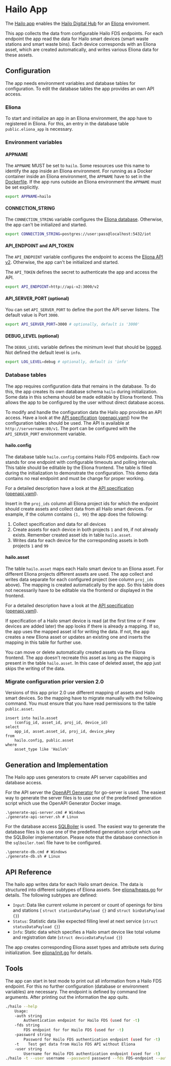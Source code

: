 # Hailo App
The [Hailo app](https://github.com/eliona-smart-building-assistant/hailo-app) enables the [Hailo Digital Hub](https://www.hailodigitalhub.de/) for an [Eliona](https://www.eliona.io/) enviroment.

This app collects the data from configurable Hailo FDS endpoints. For each endpoint the app read the data for Hailo smart devices (smart waste stations and smart waste bins). Each device corresponds with an Eliona asset, which are created automatically, and writes various Eliona data for these assets.

## Configuration

The app needs environment variables and database tables for configuration. To edit the database tables the app provides an own API access.

### Eliona ###

To start and initialize an app in an Eliona environment, the app have to registered in Eliona. For this, an entry in the database table `public.eliona_app` is necessary.

### Environment variables ###

#### APPNAME

The `APPNAME` MUST be set to `hailo`. Some resources use this name to identify the app inside an Eliona environment. For running as a Docker container inside an Eliona environment, the `APPNAME` have to set in the [Dockerfile](Dockerfile). If the app runs outside an Eliona environment the `APPNAME` must be set explicitly.

```bash
export APPNAME=hailo
```

#### CONNECTION_STRING

The `CONNECTION_STRING` variable configures the [Eliona database](https://github.com/eliona-smart-building-assistant/go-eliona/tree/main/db). Otherwise, the app can't be initialized and started.

```bash
export CONNECTION_STRING=postgres://user:pass@localhost:5432/iot
```

#### API_ENDPOINT and API_TOKEN

The `API_ENDPOINT` variable configures the endpoint to access the [Eliona API v2](https://github.com/eliona-smart-building-assistant/eliona-api). Otherwise, the app can't be initialized and started.

The `API_TOKEN` defines the secret to authenticate the app and access the API.  

```bash
export API_ENDPOINT=http://api-v2:3000/v2
```

#### API_SERVER_PORT (optional)

You can set `API_SERVER_PORT` to define the port the API server listens. The default value is Port `3000`.


```bash
export API_SERVER_PORT=3000 # optionally, default is '3000'
```

#### DEBUG_LEVEL (optional)

The `DEBUG_LEVEL` variable defines the minimum level that should be [logged](https://github.com/eliona-smart-building-assistant/go-eliona/tree/main/log). Not defined the default level is `info`.

```bash
export LOG_LEVEL=debug # optionally, default is 'info'
```

### Database tables ###

The app requires configuration data that remains in the database. To do this, the app creates its own database schema `hailo` during initialization. Some data in this schema should be made editable by Eliona frontend. This allows the app to be configured by the user without direct database access.

To modify and handle the configuration data the Hailo app provides an API access. Have a look at the [API specification](https://eliona-smart-building-assistant.github.io/open-api-docs/?https://raw.githubusercontent.com/eliona-smart-building-assistant/hailo-app/develop/openapi.yaml) ([openapi.yaml](https://raw.githubusercontent.com/eliona-smart-building-assistant/hailo-app/develop/openapi.yaml)) how the configuration tables should be used. The API is available at `http://servername:80/v1`. The port can be configured with the `API_SERVER_PORT` environment variable.

#### hailo.config

The database table `hailo.config` contains Hailo FDS endpoints. Each row stands for one endpoint with configurable timeouts and polling intervals. This table should be editable by the Eliona frontend. The table is filled during the initialization to demonstrate the configuration. This demo data contains no real endpoint and must be change for proper working.

For a detailed description have a look at the [API specification](https://eliona-smart-building-assistant.github.io/open-api-docs/?https://raw.githubusercontent.com/eliona-smart-building-assistant/hailo-app/develop/openapi.yaml) ([openapi.yaml](https://raw.githubusercontent.com/eliona-smart-building-assistant/hailo-app/develop/openapi.yaml)).

Insert in the `proj_ids` column all Eliona project ids for which the endpoint should create assets and collect data from all Hailo smart devices. For example, if the column contains `{1, 99}` the app does the following:

1. Collect specification and data for all devices
2. Create assets for each device in both projects `1` and `99`, if not already exists. Remember created asset ids in table `hailo.asset`.
3. Writes data for each device for the corresponding assets in both projects `1` and `99`

#### hailo.asset

The table `hailo.asset` maps each Hailo smart device to an Eliona asset. For different Eliona projects different assets are used. The app collect and writes data separate for each configured project (see column `proj_ids` above).  The mapping is created automatically by the app. So this table does not necessarily have to be editable via the frontend or displayed in the frontend.

For a detailed description have a look at the [API specification](https://eliona-smart-building-assistant.github.io/open-api-docs/?https://raw.githubusercontent.com/eliona-smart-building-assistant/hailo-app/develop/openapi.yaml) ([openapi.yaml](https://raw.githubusercontent.com/eliona-smart-building-assistant/hailo-app/develop/openapi.yaml)).

If specification of a Hailo smart device is read (at the first time or if new devices are added later) the app looks if there is already a mapping. If so, the app uses the mapped asset id for writing the data. If not, the app creates a new Eliona asset or updates an existing one and inserts the mapping in this table for further use.

You can move or delete automatically created assets via the Eliona frontend. The app doesn't recreate this asset as long as the mapping is present in the table `hailo.asset`. In this case of deleted asset, the app just skips the writing of the data.

### Migrate configuration prior version 2.0

Versions of this app prior 2.0 use different mapping of assets and Hailo smart devices. So the mapping have to migrate manually with the following command. You must ensure that you have read permissions to the table `public.asset`.

    insert into hailo.asset
        (config_id, asset_id, proj_id, device_id)
    select
        app_id, asset.asset_id, proj_id, device_pkey
    from
        hailo.config, public.asset
    where
        asset_type like 'Hailo%'

## Generation and Implementation ##

The Hailo app uses generators to create API server capabilities and database access.

For the API server the [OpenAPI Generator](https://openapi-generator.tech/docs/generators/openapi-yaml) for go-server is used. The easiest way to generate the server files is to use one of the predefined generation script which use the OpenAPI Generator Docker image.

```
.\generate-api-server.cmd # Windows
./generate-api-server.sh # Linux
```

For the database access [SQLBoiler](https://github.com/volatiletech/sqlboiler) is used. The easiest way to generate the database files is to use one of the predefined generation script which use the SQLBoiler implementation. Please note that the database connection in the `sqlboiler.toml` file have to be configured.

```
.\generate-db.cmd # Windows
./generate-db.sh # Linux
```

## API Reference

The hailo app writes data for each Hailo smart device. The data is structured into different subtypes of Eliona assets. See [eliona/heaps.go](eliona/heaps.go) for details. The following subtypes are defined:

- `Input`: Data like current volume in percent or count of openings for bins and stations ( `struct stationDataPayload {}` and `struct binDataPayload {}`)
- `Status`: Statistic data like expected filling level at next service (`struct statusDataPayload {}`)
- `Info`: Static data which specifies a Hailo smart device like total volume and registration date (`struct deviceDataPayload {}`)

The app creates corresponding Eliona asset types and attribute sets during initialization. See [eliona/init.go](eliona/init.go) for details.

## Tools

The app can start in test mode to print out all information from a Hailo FDS endpoint. For this no further configuration (database or environment variables) are necessary. The endpoint is defined by command line arguments. After printing out the information the app quits.

```bash
./hailo --help
    Usage:
    -auth string
        Authentication endpoint for Hailo FDS (used for -t)
    -fds string
        FDS endpoint for for Hailo FDS (used for -t)
    -password string
        Password for Hailo FDS authentication endpoint (used for -t)
    -t    Test get data from Hailo FDS API without Eliona
    -user string
        Username for Hailo FDS authentication endpoint (used for -t)
./hailo -t --user username --password password --fds FDS-endpoint --auth auth-endpoint
```
